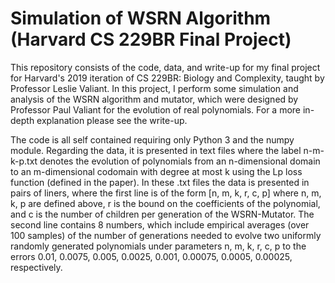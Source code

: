 # Simulation of WSRN Algorithm (Harvard CS 229BR Final Project)
This repository consists of the code, data, and write-up for my final project for Harvard's 2019 iteration of CS 229BR: Biology and Complexity, taught by Professor Leslie Valiant. In this project, I perform some simulation and analysis of the WSRN algorithm and mutator, which were designed by Professor Paul Valiant for the evolution of real polynomials. For a more in-depth explanation please see the write-up. 

The code is all self contained requiring only Python 3 and the numpy module. Regarding the data, it is presented in text files where the label n-m-k-p.txt denotes the evolution of polynomials from an n-dimensional domain to an m-dimensional codomain with degree at most k using the Lp loss function (defined in the paper). In these .txt files the data is presented in pairs of liners, where the first line is of the form [n, m, k, r, c, p] where n, m, k, p are defined above, r is the bound on the coefficients of the polynomial, and c is the number of children per generation of the WSRN-Mutator. The second line contains 8 numbers, which include empirical averages (over 100 samples) of the number of generations needed to evolve two uniformly randomly generated polynomials under parameters n, m, k, r, c, p to the errors 0.01, 0.0075, 0.005, 0.0025, 0.001, 0.00075, 0.0005, 0.00025, respectively.
